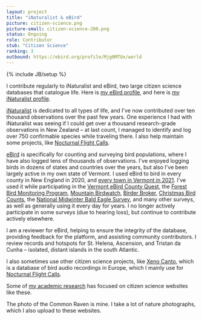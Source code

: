 ```yaml
---
layout: project
title: "iNaturalist & eBird"
picture: citizen-science.png
picture-small: citizen-science-200.png
status: Ongoing
role: Contributor
stub: "Citizen Science"
ranking: 3
outbound: https://ebird.org/profile/Mjg0MTUx/world
---
```

{% include JB/setup %}

I contribute regularly to iNaturalist and eBird, two large citizen science databases that catalogue life. Here is [my eBird profile](https://ebird.org/profile/Mjg0MTUx/world), and here is [my iNaturalist profile](https://www.inaturalist.org/people/1513074).

[iNaturalist](https://www.inaturalist.org/) is dedicated to all types of life, and I've now contributed over ten thousand observations over the past few years. One experience I had with iNaturalist was seeing if I could get over a thousand research-grade observations in New Zealand – at last count, I managed to identify and log over 750 confirmable species while traveling there. I also help maintain some projects, like [Nocturnal Flight Calls](https://www.inaturalist.org/projects/nocturnal-flight-calls). 

[eBird](https://ebird.org/) is specifically for counting and surveying bird populations, where I have also logged tens of thousands of observations. I've enjoyed logging birds in dozens of states and countries over the years, but also I've been largely active in my own state of Vermont. I used eBird to bird in every county in New England in 2020, and [every town in Vermont in 2021](https://val.vtecostudies.org/newsfeed/vermont-town-birding-challenge/). I've used it while participating in the [Vermont eBird County Quest](https://vtecostudies.org/wildlife/wildlife-watching/vermont-county-bird-quest/), the [Forest Bird Monitoring Program](https://vtecostudies.org/projects/forests/vermont-forest-bird-monitoring-program/), [Mountain Birdwatch](https://vtecostudies.org/projects/mountains/mountain-birdwatch/), [Birder Broker](https://val.vtecostudies.org/projects/birder-broker/), [Christmas Bird Counts](https://www.audubon.org/conservation/science/christmas-bird-count), the [National Midwinter Bald Eagle Survey](https://corpslakes.erdc.dren.mil/employees/bird/midwinter.cfm), and many other surveys, as well as generally using it every day for years. I no longer actively participate in some surveys (due to hearing loss), but continue to contribute actively elsewhere.

I am a reviewer for eBird, helping to ensure the integrity of the database, providing feedback for the platform, and assisting community contributors. I review records and hotspots for St. Helena, Ascension, and Tristan da Cunha – isolated, distant islands in the south Atlantic. 

I also sometimes use other citizen science projects, like [Xeno Canto](https://xeno-canto.org/contributor/PDOWUIYNTF), which is a database of bird audio recordings in Europe, which I mainly use for [Nocturnal Flight Calls](../nocturnal-flight-calls/).

Some of [my academic research](../publications/) has focused on citizen science websites like these. 

The photo of the Common Raven is mine. I take a lot of nature photographs, which I also upload to these websites.